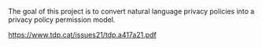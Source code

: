 The goal of this project is to convert natural language privacy policies into a privacy policy permission model.

https://www.tdp.cat/issues21/tdp.a417a21.pdf
